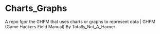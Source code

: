 # Charts_Graphs
A repo fgor the GHFM that uses charts or graphs to represent data | GHFM (Game Hackers Field Manual) By Totally_Not_A_Haxxer
